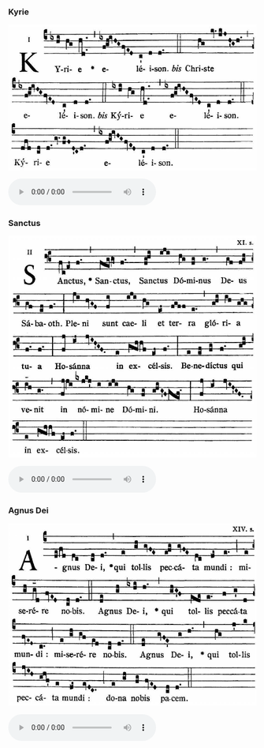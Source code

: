 ### Kyrie

![](images/mass-xi-kyrie.jpg)

<audio src="http://www.ccwatershed.org/audio/djc_11_kyrie_mp3_2/download/" controls="controls"></audio>

### Sanctus

![](images/mass-xi-sanctus.jpg)

<audio src="http://www.ccwatershed.org/audio/djc_11_sanctus_mp3_1/download/" controls="controls"></audio>

### Agnus Dei

![](images/mass-xi-agnus.jpg)

<audio src="http://www.ccwatershed.org/audio/djc_11_agnus_mp3_1/download/" controls="controls"></audio>
